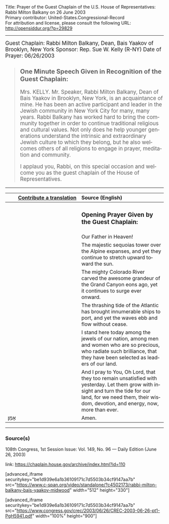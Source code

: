 <html>
<head></head>
<body>
Title: Prayer of the Guest Chaplain of the U.S. House of Representatives: Rabbi Milton Balkany on 26 June 2003<br />
Primary contributor: United-States.Congressional-Record<br />
For attribution and license, please consult the following URL: <a href="http://opensiddur.org/?p=29829">http://opensiddur.org/?p=29829</a>
<p />
<hr />

<div class="english" lang="en" style="font-size:1.2em;">
Guest Chaplain: Rabbi Milton Balkany, Dean, Bais Yaakov of Brooklyn, New York
Sponsor: Rep. Sue W. Kelly (R-NY)
Date of Prayer: 06/26/2003

<blockquote>
<h3>One Minute Speech Given in Recognition of the Guest Chaplain:</h3>

Mrs. KELLY. Mr. Speaker, Rabbi Milton Balkany, Dean of Bais Yaakov in Brooklyn, New York, is an acquaintance of mine. He has been an active participant and leader in the Jewish community in New York City for many, many years. Rabbi Balkany has worked hard to bring the community together in order to continue traditional religious and cultural values. Not only does he help younger generations understand the intrinsic and extraordinary Jewish culture to which they belong, but he also welcomes others of all religions to engage in prayer, meditation and community.

I applaud you, Rabbi, on this special occasion and welcome you as the guest chaplain of the House of Representatives.
</blockquote>

</div>

<hr />

<table style="margin-left: auto;margin-right: auto;" class="draggable">
<thead><tr><th id="x" style="text-align: right;"><a href="/contributing/upload/">Contribute a translation</a></th><th style="text-align: left;">Source (English)</th></tr></thead>
<tbody>
<tr><td style="vertical-align:top;" width="46%">
<div class="liturgy" lang="he">

</span></div></td>
 
<td style="vertical-align:top;" width="53%">
<div class="english" lang="en">
<h3>Opening Prayer Given by the Guest Chaplain:</h3>
</div></td></tr>

<tr><td style="vertical-align:top;" width="46%">
<div class="liturgy" lang="he">

</span></div></td>
 
<td style="vertical-align:top;" width="53%">
<div class="english" lang="en">
Our Father in Heaven!
</div></td></tr>


<tr><td style="vertical-align:top;" width="46%">
<div class="liturgy" lang="he">

</span></div></td>
 
<td style="vertical-align:top;" width="53%">
<div class="english" lang="en">
The majestic sequoias 
tower over the Alpine expanses, 
and yet they continue to stretch upward 
toward the sun. 
</div></td></tr>


<tr><td style="vertical-align:top;" width="46%">
<div class="liturgy" lang="he">

</span></div></td>
 
<td style="vertical-align:top;" width="53%">
<div class="english" lang="en">
The mighty Colorado River 
carved the awesome grandeur of the Grand Canyon eons ago, 
yet it continues to surge 
ever onward. 
</div></td></tr>


<tr><td style="vertical-align:top;" width="46%">
<div class="liturgy" lang="he">

</span></div></td>
 
<td style="vertical-align:top;" width="53%">
<div class="english" lang="en">
The thrashing tide of the Atlantic 
has brought innumerable ships to port,
and yet the waves ebb and flow 
without cease. 

</div></td></tr>


<tr><td style="vertical-align:top;" width="46%">
<div class="liturgy" lang="he">

</span></div></td>
 
<td style="vertical-align:top;" width="53%">
<div class="english" lang="en">
I stand here today 
among the jewels of our nation, 
among men and women 
who are so precious, 
who radiate such brilliance, 
that they have been selected 
as leaders of our land. 
</div></td></tr>


<tr><td style="vertical-align:top;" width="46%">
<div class="liturgy" lang="he">

</span></div></td>
 
<td style="vertical-align:top;" width="53%">
<div class="english" lang="en">
And I pray to You, Oh Lord, 
that they too remain unsatisfied 
with yesterday. 
Let them grow with insight 
and turn the tide for our land, 
for we need them, 
their wisdom, 
devotion,
and energy, 
now, 
more than ever. 
</div></td></tr>


<tr><td style="vertical-align:top;" width="46%">
<div class="liturgy" lang="he">
אָמֵן׃
</span></div></td>
 
<td style="vertical-align:top;" width="53%">
<div class="english" lang="en">
Amen.
</div></td></tr>
</tbody></table>

<hr />

<h3>Source(s)</h3>

108th Congress, 1st Session
Issue: Vol. 149, No. 96 — Daily Edition (June 26, 2003)

link: https://chaplain.house.gov/archive/index.html?id=110

[advanced_iframe securitykey="be1d939e6a1b36109171c7d5503b34cf9147aa7b" src="https://www.c-span.org/video/standalone/?c4502173/rabbi-milton-balkany-bais-yaakov-midwood" width="512" height="330"]

[advanced_iframe securitykey="be1d939e6a1b36109171c7d5503b34cf9147aa7b" src="https://www.congress.gov/crec/2003/06/26/CREC-2003-06-26-pt1-PgH5941.pdf" width="100%" height="900"]
</body>
</html>